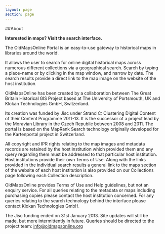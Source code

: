 ```yaml
---
layout: page
section: page
---
```


##About

**Interested in maps? Visit the search interface.**

The OldMapsOnline Portal is an easy-to-use gateway to historical maps in libraries around the world.

It allows the user to search for online digital historical maps across numerous different collections via a geographical search. Search by typing a place-name or by clicking in the map window, and narrow by date. The search results provide a direct link to the map image on the website of the host institution.

OldMapsOnline has been created by a collaboration between The Great Britain Historical GIS Project based at The University of Portsmouth, UK and Klokan Technologies GmbH, Switzerland. 

Its creation was funded by Jisc under Strand C: Clustering Digital Content of their Content Programme 2011-13. It is the successor of a project lead by the Moravian Library in the Czech Republic between 2008 and 2011. The portal is based on the MapRank Search technology originally developed for the Kartenportal project in Switzerland.  

All copyright and IPR rights relating to the map images and metadata records are retained by the host institution which provided them and any query regarding them must be addressed to that particular host institution. Host institutions provide their own Terms of Use. Along with the links provided in the individual search results a general link to the maps section of the website of each host institution is also provided on our Collections page following each Collection description.

OldMapsOnline provides Terms of Use and Help guidelines, but not an enquiry service.
For all queries relating to the metadata or maps including purchasing copies please contact the host institution concerned.
For any queries relating to the search technology behind the interface please contact Klokan Technologies GmbH.

The Jisc funding ended on 31st January 2013. Site updates will still be made, but more intermittently in future. Queries should be directed to the project team: info@oldmapsonline.org
